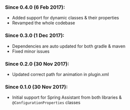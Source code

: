 ### Since 0.4.0 (6 Feb 2017):

  - Added support for dynamic classes & their properties
  - Revamped the whole codebase

### Since 0.3.0 (1 Dec 2017):

  - Dependencies are auto updated for both gradle & maven
  - Fixed minor issues

### Since 0.2.0 (30 Nov 2017):

  - Updated correct path for animation in plugin.xml

### Since 0.1.0 (30 Nov 2017):
  
  - Initial support for Spring Assistant from both libraries & `@ConfigurationProperties` classes
